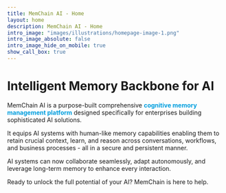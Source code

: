 ```yaml
---
title: MemChain AI - Home
layout: home
description: MemChain AI - Home
intro_image: "images/illustrations/homepage-image-1.png"
intro_image_absolute: false
intro_image_hide_on_mobile: true
show_call_box: true
---
```


# Intelligent Memory Backbone for AI

MemChain AI is a purpose-built comprehensive <span style="color: #009ede; font-weight: bold">cognitive memory management platform</span> designed specifically for enterprises building sophisticated AI solutions. 

It equips AI systems with human-like memory capabilities enabling them to retain crucial context, learn, and reason across conversations, workflows, and business processes - all in a secure and persistent manner.

AI systems can now collaborate seamlessly, adapt autonomously, and leverage long-term memory to enhance every interaction.

Ready to unlock the full potential of your AI? MemChain is here to help.